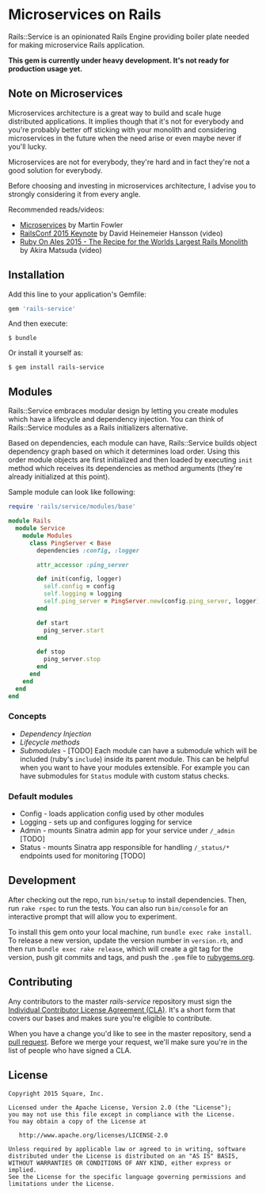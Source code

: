 # Microservices on Rails

Rails::Service is an opinionated Rails Engine providing boiler plate needed for
making microservice Rails application.

**This gem is currently under heavy development. It's not ready for production usage yet.**

## Note on Microservices

Microservices architecture is a great way to build and scale huge distributed
applications. It implies though that it's not for everybody and you're probably better
off sticking with your monolith and considering microservices in the future when
the need arise or even maybe never if you'll lucky.

Microservices are not for everybody, they're hard and in fact they're not a good
solution for everybody.

Before choosing and investing in microservices architecture, I advise you to
strongly considering it from every angle.

Recommended reads/videos:

  * [Microservices](http://martinfowler.com/articles/microservices.html) by Martin Fowler
  * [RailsConf 2015 Keynote](https://www.youtube.com/watch?v=KJVTM7mE1Cc) by David Heinemeier Hansson (video)
  * [Ruby On Ales 2015 - The Recipe for the Worlds Largest Rails Monolith](https://www.youtube.com/watch?v=naTRzjHaIhE) by Akira Matsuda (video)

## Installation

Add this line to your application's Gemfile:

```ruby
gem 'rails-service'
```

And then execute:

    $ bundle

Or install it yourself as:

    $ gem install rails-service

## Modules

Rails::Service embraces modular design by letting you create modules which have a lifecycle and dependency injection. You can think of
Rails::Service modules as a Rails initializers alternative.

Based on dependencies, each module can have, Rails::Service builds object dependency graph based on which it determines load order.
Using this order module objects are first initialized and then loaded by executing `init` method which receives its dependencies
as method arguments (they're already initialized at this point).

Sample module can look like following:

```ruby
require 'rails/service/modules/base'

module Rails
  module Service
    module Modules
      class PingServer < Base
        dependencies :config, :logger

        attr_accessor :ping_server

        def init(config, logger)
          self.config = config
          self.logging = logging
          self.ping_server = PingServer.new(config.ping_server, logger)
        end

        def start
          ping_server.start
        end

        def stop
          ping_server.stop
        end
      end
    end
  end
end
```

### Concepts

  * *Dependency Injection*
  * *Lifecycle methods*
  * *Submodules* - [TODO] Each module can have a submodule which will be included (ruby's `include`) inside its parent module.
    This can be helpful when you want to have your modules extensible. For example you can have submodules for `Status` module
    with custom status checks.

### Default modules

 * Config - loads application config used by other modules
 * Logging - sets up and configures logging for service
 * Admin - mounts Sinatra admin app for your service under `/_admin` [TODO]
 * Status - mounts Sinatra app responsible for handling `/_status/*` endpoints used for monitoring [TODO]

## Development

After checking out the repo, run `bin/setup` to install dependencies. Then, run `rake rspec` to run the tests. You can also run `bin/console` for an interactive prompt that will allow you to experiment.

To install this gem onto your local machine, run `bundle exec rake install`. To release a new version, update the version number in `version.rb`, and then run `bundle exec rake release`, which will create a git tag for the version, push git commits and tags, and push the `.gem` file to [rubygems.org](https://rubygems.org).

## Contributing

Any contributors to the master *rails-service* repository must sign the [Individual Contributor License Agreement (CLA)](https://spreadsheets.google.com/spreadsheet/viewform?formkey=dDViT2xzUHAwRkI3X3k5Z0lQM091OGc6MQ&ndplr=1). It's a short form that covers our bases and makes sure you're eligible to contribute.

When you have a change you'd like to see in the master repository, send a [pull request](https://github.com/square/rails-service/pulls). Before we merge your request, we'll make sure you're in the list of people who have signed a CLA.

## License

```
Copyright 2015 Square, Inc.

Licensed under the Apache License, Version 2.0 (the "License");
you may not use this file except in compliance with the License.
You may obtain a copy of the License at

   http://www.apache.org/licenses/LICENSE-2.0

Unless required by applicable law or agreed to in writing, software
distributed under the License is distributed on an "AS IS" BASIS,
WITHOUT WARRANTIES OR CONDITIONS OF ANY KIND, either express or implied.
See the License for the specific language governing permissions and
limitations under the License.
```
